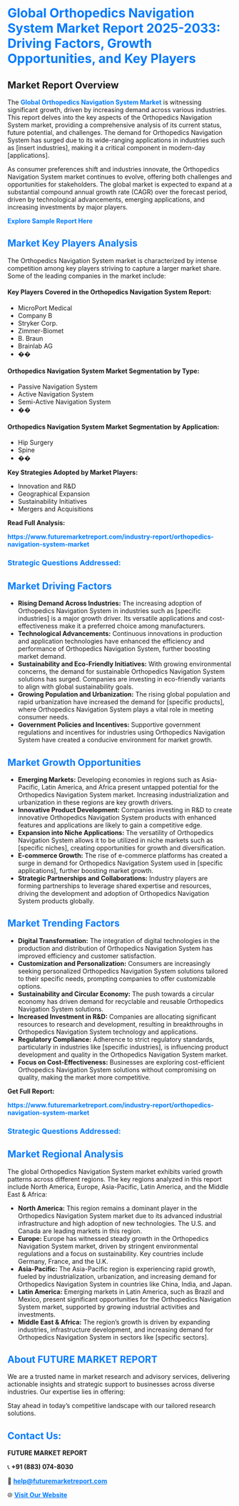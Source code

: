 <h1 style="color: #007BFF;">Global Orthopedics Navigation System Market Report 2025-2033: Driving Factors, Growth Opportunities, and Key Players</h1>

<section id="overview">
<h2>Market Report Overview</h2>
<p>The <a href="https://www.futuremarketreport.com/industry-report/orthopedics-navigation-system-market" style="color: #007BFF; text-decoration: none;"><strong>Global Orthopedics Navigation System Market</strong></a> is witnessing significant growth, driven by increasing demand across various industries. This report delves into the key aspects of the Orthopedics Navigation System market, providing a comprehensive analysis of its current status, future potential, and challenges. The demand for Orthopedics Navigation System has surged due to its wide-ranging applications in industries such as [insert industries], making it a critical component in modern-day [applications].</p>
<p>As consumer preferences shift and industries innovate, the Orthopedics Navigation System market continues to evolve, offering both challenges and opportunities for stakeholders. The global market is expected to expand at a substantial compound annual growth rate (CAGR) over the forecast period, driven by technological advancements, emerging applications, and increasing investments by major players.</p>
</section>

<section id="overview">
<p><a href="https://www.futuremarketreport.com/request-sample/reportId=118708" style="color: #007BFF; text-decoration: none;"><strong>Explore Sample Report Here</strong></a></p>
</section>

<section id="key-players">
<h2 style="color: #007BFF;">Market Key Players Analysis</h2>
<p>The Orthopedics Navigation System market is characterized by intense competition among key players striving to capture a larger market share. Some of the leading companies in the market include:</p>
<h4>Key Players Covered in the Orthopedics Navigation System Report:</h4>
<ul><li>MicroPort Medical</li><li>Company B</li><li>Stryker Corp.</li><li>Zimmer-Biomet</li><li>B. Braun</li><li>Brainlab AG</li><li>��</li></ul>
<h4>Orthopedics Navigation System Market Segmentation by Type:</h4>
<ul><li>Passive Navigation System</li><li>Active Navigation System</li><li>Semi-Active Navigation System</li><li>��</li></ul>

<h4>Orthopedics Navigation System Market Segmentation by Application:</h4>
<ul><li>Hip Surgery</li><li>Spine</li><li>��</li></ul>
<p><strong>Key Strategies Adopted by Market Players:</strong></p>
<ul>
<li>Innovation and R&D</li>
<li>Geographical Expansion</li>
<li>Sustainability Initiatives</li>
<li>Mergers and Acquisitions</li>
</ul>
</section>

<section>
<p><strong>Read Full Analysis: </strong></p><a href="https://www.futuremarketreport.com/industry-report/orthopedics-navigation-system-market" style="color: #007BFF; text-decoration: none;"><strong>https://www.futuremarketreport.com/industry-report/orthopedics-navigation-system-market</strong></a>
<h3 style="color: #007BFF;">Strategic Questions Addressed:</h3>
</section>

<section id="driving-factors">
<h2 style="color: #007BFF;">Market Driving Factors</h2>
<ul>
<li><strong>Rising Demand Across Industries:</strong> The increasing adoption of Orthopedics Navigation System in industries such as [specific industries] is a major growth driver. Its versatile applications and cost-effectiveness make it a preferred choice among manufacturers.</li>
<li><strong>Technological Advancements:</strong> Continuous innovations in production and application technologies have enhanced the efficiency and performance of Orthopedics Navigation System, further boosting market demand.</li>
<li><strong>Sustainability and Eco-Friendly Initiatives:</strong> With growing environmental concerns, the demand for sustainable Orthopedics Navigation System solutions has surged. Companies are investing in eco-friendly variants to align with global sustainability goals.</li>
<li><strong>Growing Population and Urbanization:</strong> The rising global population and rapid urbanization have increased the demand for [specific products], where Orthopedics Navigation System plays a vital role in meeting consumer needs.</li>
<li><strong>Government Policies and Incentives:</strong> Supportive government regulations and incentives for industries using Orthopedics Navigation System have created a conducive environment for market growth.</li>
</ul>
</section>

<section id="growth-opportunities">
<h2 style="color: #007BFF;">Market Growth Opportunities</h2>
<ul>
<li><strong>Emerging Markets:</strong> Developing economies in regions such as Asia-Pacific, Latin America, and Africa present untapped potential for the Orthopedics Navigation System market. Increasing industrialization and urbanization in these regions are key growth drivers.</li>
<li><strong>Innovative Product Development:</strong> Companies investing in R&D to create innovative Orthopedics Navigation System products with enhanced features and applications are likely to gain a competitive edge.</li>
<li><strong>Expansion into Niche Applications:</strong> The versatility of Orthopedics Navigation System allows it to be utilized in niche markets such as [specific niches], creating opportunities for growth and diversification.</li>
<li><strong>E-commerce Growth:</strong> The rise of e-commerce platforms has created a surge in demand for Orthopedics Navigation System used in [specific applications], further boosting market growth.</li>
<li><strong>Strategic Partnerships and Collaborations:</strong> Industry players are forming partnerships to leverage shared expertise and resources, driving the development and adoption of Orthopedics Navigation System products globally.</li>
</ul>
</section>

<section id="trending-factors">
<h2 style="color: #007BFF;">Market Trending Factors</h2>
<ul>
<li><strong>Digital Transformation:</strong> The integration of digital technologies in the production and distribution of Orthopedics Navigation System has improved efficiency and customer satisfaction.</li>
<li><strong>Customization and Personalization:</strong> Consumers are increasingly seeking personalized Orthopedics Navigation System solutions tailored to their specific needs, prompting companies to offer customizable options.</li>
<li><strong>Sustainability and Circular Economy:</strong> The push towards a circular economy has driven demand for recyclable and reusable Orthopedics Navigation System solutions.</li>
<li><strong>Increased Investment in R&D:</strong> Companies are allocating significant resources to research and development, resulting in breakthroughs in Orthopedics Navigation System technology and applications.</li>
<li><strong>Regulatory Compliance:</strong> Adherence to strict regulatory standards, particularly in industries like [specific industries], is influencing product development and quality in the Orthopedics Navigation System market.</li>
<li><strong>Focus on Cost-Effectiveness:</strong> Businesses are exploring cost-efficient Orthopedics Navigation System solutions without compromising on quality, making the market more competitive.</li>
</ul>
</section>

<section>
<p><strong>Get Full Report: </strong></p><a href="https://www.futuremarketreport.com/industry-report/orthopedics-navigation-system-market" style="color: #007BFF; text-decoration: none;"><strong>https://www.futuremarketreport.com/industry-report/orthopedics-navigation-system-market</strong></a>
<h3 style="color: #007BFF;">Strategic Questions Addressed:</h3>
</section>


<section id="regional-analysis">
<h2 style="color: #007BFF;">Market Regional Analysis</h2>
<p>The global Orthopedics Navigation System market exhibits varied growth patterns across different regions. The key regions analyzed in this report include North America, Europe, Asia-Pacific, Latin America, and the Middle East & Africa:</p>
<ul>
<li><strong>North America:</strong> This region remains a dominant player in the Orthopedics Navigation System market due to its advanced industrial infrastructure and high adoption of new technologies. The U.S. and Canada are leading markets in this region.</li>
<li><strong>Europe:</strong> Europe has witnessed steady growth in the Orthopedics Navigation System market, driven by stringent environmental regulations and a focus on sustainability. Key countries include Germany, France, and the U.K.</li>
<li><strong>Asia-Pacific:</strong> The Asia-Pacific region is experiencing rapid growth, fueled by industrialization, urbanization, and increasing demand for Orthopedics Navigation System in countries like China, India, and Japan.</li>
<li><strong>Latin America:</strong> Emerging markets in Latin America, such as Brazil and Mexico, present significant opportunities for the Orthopedics Navigation System market, supported by growing industrial activities and investments.</li>
<li><strong>Middle East & Africa:</strong> The region’s growth is driven by expanding industries, infrastructure development, and increasing demand for Orthopedics Navigation System in sectors like [specific sectors].</li>
</ul>
</section>

<footer>
<h2 style="color: #007BFF;">About FUTURE MARKET REPORT</h2>
<p>We are a trusted name in market research and advisory services, delivering actionable insights and strategic support to businesses across diverse industries. Our expertise lies in offering:</p>

<p>Stay ahead in today’s competitive landscape with our tailored research solutions.</p>

<h2 style="color: #007BFF;">Contact Us:</h2>
<p><strong>FUTURE MARKET REPORT</strong></p>
<p>📞 <strong>+91 (883) 074-8030</strong></p>
<p>📧 <strong><a href="mailto:help@futuremarketreport.com" style="color: #007BFF;">help@futuremarketreport.com</a></strong></p>
<p>🌐 <strong><a href="https://www.futuremarketreport.com/" style="color: #007BFF;">Visit Our Website</a></strong></p>
</footer>
